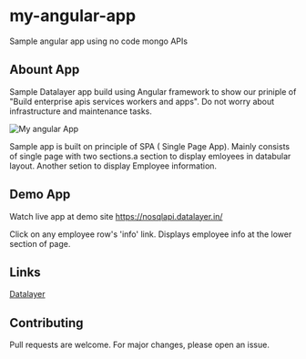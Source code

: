 # my-angular-app
Sample angular app using no code mongo APIs


## Abount App
Sample Datalayer app build using Angular framework to show our priniple of "Build enterprise apis services workers and apps".
Do not worry about infrastructure and maintenance tasks.


![My angular App](src/assets/my-angular-app.jpg)

Sample app is built on principle of SPA ( Single Page App).
Mainly consists of single page with two sections.a section to display emloyees in databular layout.
Another setion to display Employee information.

## Demo App

Watch live app at demo site https://nosqlapi.datalayer.in/

Click on any employee row's 'info' link.
Displays employee info at the lower section of page.

## Links
[Datalayer](https://datalayer.in/)

## Contributing
Pull requests are welcome. For major changes, please open an issue.